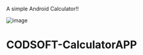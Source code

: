 A simple Android Calculator!!

![image](https://user-images.githubusercontent.com/55190831/82928738-8a19e200-9f7a-11ea-9f96-af66d5fe41b7.png)


# CODSOFT-CalculatorAPP

